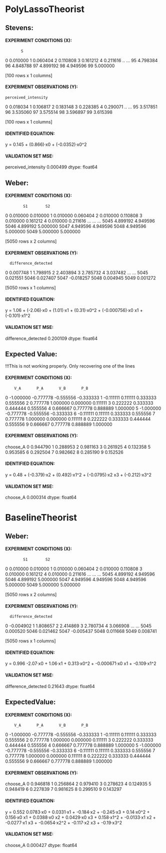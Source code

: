 # PolyLassoTheorist
## Stevens:
#### EXPERIMENT CONDITIONS (X):
           S
0   0.010000
1   0.060404
2   0.110808
3   0.161212
4   0.211616
..       ...
95  4.798384
96  4.848788
97  4.899192
98  4.949596
99  5.000000

[100 rows x 1 columns]
#### EXPERIMENT OBSERVATIONS (Y):
    perceived_intensity
0              0.018034
1              0.106817
2              0.183148
3              0.228385
4              0.290071
..                  ...
95             3.517851
96             3.535060
97             3.575514
98             3.596897
99             3.615398

[100 rows x 1 columns]
#### IDENTIFIED EQUATION:
y = 0.145 + (0.866)·x0 + (-0.0352)·x0^2
#### VALIDATION SET MSE:
perceived_intensity    0.000499
dtype: float64

## Weber:

#### EXPERIMENT CONDITIONS (X):
            S1        S2
0     0.010000  0.010000
1     0.010000  0.060404
2     0.010000  0.110808
3     0.010000  0.161212
4     0.010000  0.211616
...        ...       ...
5045  4.899192  4.949596
5046  4.899192  5.000000
5047  4.949596  4.949596
5048  4.949596  5.000000
5049  5.000000  5.000000

[5050 rows x 2 columns]
#### EXPERIMENT OBSERVATIONS (Y):
      difference_detected
0                0.007748
1                1.798915
2                2.403894
3                2.785732
4                3.037482
...                   ...
5045             0.021551
5046             0.027407
5047            -0.018257
5048             0.004945
5049             0.001272

[5050 rows x 1 columns]
#### IDENTIFIED EQUATION:
y = 1.06 + (-2.06)·x0 + (1.01)·x1 + (0.31)·x0^2 + (-0.000756)·x0 x1 + (-0.101)·x1^2
#### VALIDATION SET MSE:
difference_detected    0.200109
dtype: float64

## Expected Value:
!!!This is not working properly. Only recovering one of the lines

#### EXPERIMENT CONDITIONS (X):
        V_A       P_A       V_B       P_B
0 -1.000000 -0.777778 -0.555556 -0.333333
1 -0.111111  0.111111  0.333333  0.555556
2  0.777778  1.000000  0.000000  0.111111
3  0.222222  0.333333  0.444444  0.555556
4  0.666667  0.777778  0.888889  1.000000
5 -1.000000 -0.777778 -0.555556 -0.333333
6 -0.111111  0.111111  0.333333  0.555556
7  0.777778  1.000000  0.000000  0.111111
8  0.222222  0.333333  0.444444  0.555556
9  0.666667  0.777778  0.888889  1.000000
#### EXPERIMENT OBSERVATIONS (Y):
   choose_A
0  0.944790
1  0.288953
2  0.981163
3  0.261925
4  0.132358
5  0.953585
6  0.292504
7  0.982662
8  0.285190
9  0.152526
#### IDENTIFIED EQUATION:
y = 0.48 + (-0.379)·x2 + (0.492)·x1^2 + (-0.0795)·x2 x3 + (-0.212)·x3^2
#### VALIDATION SET MSE:
choose_A    0.000314
dtype: float64


# BaselineTheorist

## Weber:

#### EXPERIMENT CONDITIONS (X):
            S1        S2
0     0.010000  0.010000
1     0.010000  0.060404
2     0.010000  0.110808
3     0.010000  0.161212
4     0.010000  0.211616
...        ...       ...
5045  4.899192  4.949596
5046  4.899192  5.000000
5047  4.949596  4.949596
5048  4.949596  5.000000
5049  5.000000  5.000000

[5050 rows x 2 columns]
#### EXPERIMENT OBSERVATIONS (Y):
      difference_detected
0               -0.004902
1                1.808657
2                2.414869
3                2.780734
4                3.066908
...                   ...
5045             0.000520
5046             0.021462
5047            -0.005437
5048             0.011668
5049             0.008741

[5050 rows x 1 columns]
#### IDENTIFIED EQUATION:
y = 0.996 -2.07·x0 + 1.06·x1 + 0.313·x0^2 + -0.000671·x0 x1 + -0.109·x1^2
#### VALIDATION SET MSE:
difference_detected    0.21643
dtype: float64

## ExpectedValue:

#### EXPERIMENT CONDITIONS (X):
        V_A       P_A       V_B       P_B
0 -1.000000 -0.777778 -0.555556 -0.333333
1 -0.111111  0.111111  0.333333  0.555556
2  0.777778  1.000000  0.000000  0.111111
3  0.222222  0.333333  0.444444  0.555556
4  0.666667  0.777778  0.888889  1.000000
5 -1.000000 -0.777778 -0.555556 -0.333333
6 -0.111111  0.111111  0.333333  0.555556
7  0.777778  1.000000  0.000000  0.111111
8  0.222222  0.333333  0.444444  0.555556
9  0.666667  0.777778  0.888889  1.000000
#### EXPERIMENT OBSERVATIONS (Y):
   choose_A
0  0.946818
1  0.256864
2  0.979410
3  0.278623
4  0.124935
5  0.948419
6  0.227839
7  0.981625
8  0.299510
9  0.143297
#### IDENTIFIED EQUATION:
y = 0.552 0.0783·x0 + 0.0331·x1 + -0.184·x2 + -0.245·x3 + 0.14·x0^2 + 0.156·x0 x1 + 0.0388·x0 x2 + 0.0429·x0 x3 + 0.158·x1^2 + -0.0133·x1 x2 + -0.0277·x1 x3 + -0.0654·x2^2 + -0.117·x2 x3 + -0.19·x3^2
#### VALIDATION SET MSE:
choose_A    0.000427
dtype: float64